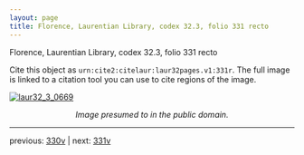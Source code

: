 ```yaml
---
layout: page
title: Florence, Laurentian Library, codex 32.3, folio 331 recto
---
```


Florence, Laurentian Library, codex 32.3, folio 331 recto

Cite this object as `urn:cite2:citelaur:laur32pages.v1:331r`.  The full image is linked to a citation tool you can use to cite regions of the image.

[![laur32_3_0669](http://www.homermultitext.org/iipsrv?IIIF=/project/homer/pyramidal/deepzoom/citelaur/laur32imgs/v1/laur32_3_0669.tif/full/800,/0/default.jpg)](http://www.homermultitext.org/ict2/?urn=urn:cite2:citelaur:laur32imgs.v1:laur32_3_0669) 

<p style="text-align: center; font-style: italic;">Image presumed to in the public domain.</p>

---

previous: [330v](../330v/) | next: [331v](../331v/)